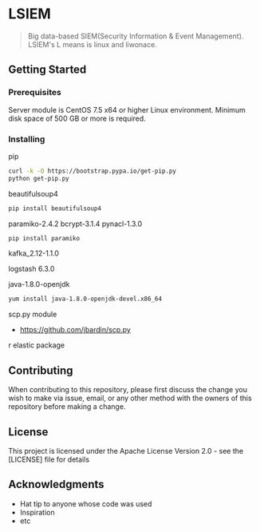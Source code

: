 # LSIEM

> Big data-based SIEM(Security Information & Event Management).
> LSIEM's L means is linux and liwonace.

## Getting Started

### Prerequisites

Server module is CentOS 7.5 x64 or higher Linux environment.
Minimum disk space of 500 GB or more is required.


### Installing
pip
```bash
curl -k -O https://bootstrap.pypa.io/get-pip.py
python get-pip.py
```

beautifulsoup4
```bash
pip install beautifulsoup4
```

paramiko-2.4.2
bcrypt-3.1.4
pynacl-1.3.0
```bash
pip install paramiko
```

kafka_2.12-1.1.0

logstash 6.3.0

java-1.8.0-openjdk
```bash
yum install java-1.8.0-openjdk-devel.x86_64

```

scp.py module
* https://github.com/jbardin/scp.py

r elastic package


## Contributing

When contributing to this repository, please first discuss the change you wish to make via issue, email, or any other method with the owners of this repository before making a change.

## License

This project is licensed under the Apache License Version 2.0 - see the [LICENSE] file for details

## Acknowledgments

* Hat tip to anyone whose code was used
* Inspiration
* etc

